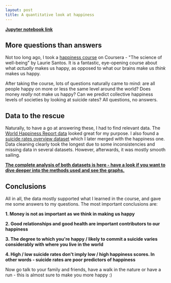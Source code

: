 ```yaml
---
layout: post
title: A quantitative look at happiness
---
```

**[Jupyter notebook link](https://nbviewer.jupyter.org/github/slazien/happiness_analysis/blob/master/happiness.ipynb)**

## More questions than answers
Not too long ago, I took a [happiness course](https://www.coursera.org/learn/the-science-of-well-being) on Coursera - "The science of well-being" by Laurie Santos. It is a fantastic, eye-opening course about what *actually* makes us happy, as opposed to what our brains make us *think* makes us happy.

After taking the course, lots of questions naturally came to mind: are all people happy on more or less the same level around the world? Does money *really* not make us happy? Can we predict collective happiness levels of societies by looking at suicide rates? All questions, no answers.

## Data to the rescue
Naturally, to have a go at answering these, I had to find relevant data. The [World Happiness Report data](https://www.kaggle.com/mathurinache/world-happiness-report) looked great for my purpose. I also found a [suicide rates overview dataset](https://www.kaggle.com/russellyates88/suicide-rates-overview-1985-to-2016) which I later merged with the happiness one. Data cleaning clearly took the longest due to some inconsistencies and missing data in several datasets. However, afterwards, it was mostly smooth sailing.

**[The complete analysis of both datasets is here - have a look if you want to dive deeper into the methods used and see the graphs.](https://nbviewer.jupyter.org/github/slazien/happiness_analysis/blob/master/happiness.ipynb)**

## Conclusions
All in all, the data mostly supported what I learned in the course, and gave me some answers to my questions. The most important conclusions are:

**1. Money is not as important as we think in making us happy**

**2. Good relationships and good health are important contributors to our happiness**

**3. The degree to which you're happy / likely to commit a suicide varies considerably with where you live in the world**

**4. High / low suicide rates don't imply low / high happiness scores. In other words - suicide rates are poor predictors of happiness**

Now go talk to your family and friends, have a walk in the nature or have a run - this is almost sure to make you more happy :)